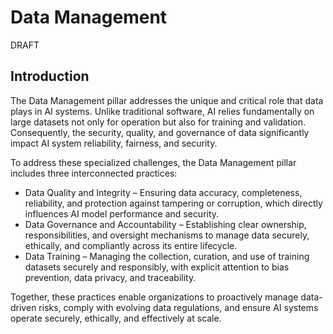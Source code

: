 # Data Management
DRAFT

## Introduction

The Data Management pillar addresses the unique and critical role that data plays in AI systems. Unlike traditional software, AI relies fundamentally on large datasets not only for operation but also for training and validation. Consequently, the security, quality, and governance of data significantly impact AI system reliability, fairness, and security.

To address these specialized challenges, the Data Management pillar includes three interconnected practices:

- Data Quality and Integrity – Ensuring data accuracy, completeness, reliability, and protection against tampering or corruption, which directly influences AI model performance and security.
- Data Governance and Accountability – Establishing clear ownership, responsibilities, and oversight mechanisms to manage data securely, ethically, and compliantly across its entire lifecycle.
- Data Training – Managing the collection, curation, and use of training datasets securely and responsibly, with explicit attention to bias prevention, data privacy, and traceability.

Together, these practices enable organizations to proactively manage data-driven risks, comply with evolving data regulations, and ensure AI systems operate securely, ethically, and effectively at scale.
